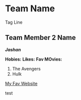 # Team Name
Tag Line

##  Team Member 2 Name
***Jashan***

**Hobies:** 
**Likes:**
**Fav MOvies:**
1. The Avengers
2. Hulk

[My Fav Website](http;//www.amazon.ca)

<!--Will this show up-->



test